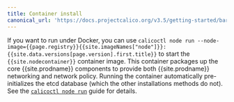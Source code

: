 ```yaml
---
title: Container install
canonical_url: 'https://docs.projectcalico.org/v3.5/getting-started/bare-metal/installation/container'
---
```


If you want to run under Docker, you can use `calicoctl node run --node-image={{page.registry}}{{site.imageNames["node"]}}:{{site.data.versions[page.version].first.title}}`
to start the `{{site.nodecontainer}}` container image. This container packages
up the core {{site.prodname}} components to provide both {{site.prodname}}
networking and network policy. Running the container automatically pre-initializes
the etcd database (which the other installations methods do not). See the
[`calicoctl node run`]({{site.baseurl}}/{{page.version}}/reference/calicoctl/commands/node/run)
guide for details.
